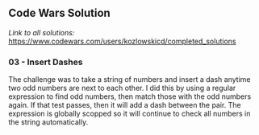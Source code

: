 ## Code Wars Solution
*Link to all solutions:* https://www.codewars.com/users/kozlowskicd/completed_solutions
### 03 - Insert Dashes
The challenge was to take a string of numbers and insert a dash anytime two odd numbers are next to each other.  I did this by using a regular expression to find odd numbers, then match those with the odd numbers again.  If that test passes, then it will add a dash between the pair.  The expression is globally scopped so it will continue to check all numbers in the string automatically.